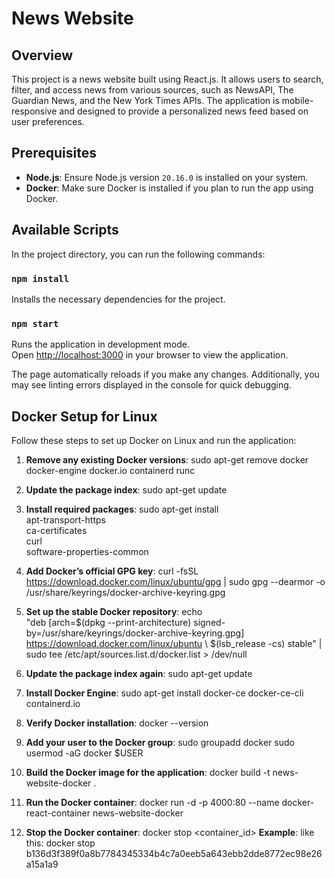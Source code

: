 # News Website

## Overview

This project is a news website built using React.js. It allows users to search, filter, and access news from various sources, such as NewsAPI, The Guardian News, and the New York Times APIs. The application is mobile-responsive and designed to provide a personalized news feed based on user preferences.

## Prerequisites

- **Node.js**: Ensure Node.js version `20.16.0` is installed on your system.
- **Docker**: Make sure Docker is installed if you plan to run the app using Docker.

## Available Scripts

In the project directory, you can run the following commands:

### `npm install`

Installs the necessary dependencies for the project.

### `npm start`

Runs the application in development mode.  
Open [http://localhost:3000](http://localhost:3000) in your browser to view the application.

The page automatically reloads if you make any changes. Additionally, you may see linting errors displayed in the console for quick debugging.


## Docker Setup for Linux

Follow these steps to set up Docker on Linux and run the application:

1. **Remove any existing Docker versions**:
  sudo apt-get remove docker docker-engine docker.io containerd runc


2. **Update the package index**:
  sudo apt-get update


3. **Install required packages**:
  sudo apt-get install \
    apt-transport-https \
    ca-certificates \
    curl \
    software-properties-common


4. **Add Docker’s official GPG key**:
  curl -fsSL https://download.docker.com/linux/ubuntu/gpg | sudo gpg --dearmor -o /usr/share/keyrings/docker-archive-keyring.gpg


5. **Set up the stable Docker repository**:
  echo \
  "deb [arch=$(dpkg --print-architecture) signed-by=/usr/share/keyrings/docker-archive-keyring.gpg] https://download.docker.com/linux/ubuntu \ $(lsb_release -cs) stable" | sudo tee /etc/apt/sources.list.d/docker.list > /dev/null


6. **Update the package index again**:
  sudo apt-get update


7. **Install Docker Engine**:
  sudo apt-get install docker-ce docker-ce-cli containerd.io


8. **Verify Docker installation**:
  docker --version


9. **Add your user to the Docker group**:
  sudo groupadd docker
  sudo usermod -aG docker $USER


10. **Build the Docker image for the application**:
  docker build -t news-website-docker .


11. **Run the Docker container**:
  docker run -d -p 4000:80 --name docker-react-container news-website-docker


12. **Stop the Docker container**:
  docker stop <container_id> 
**Example**:
like this: docker stop b136d3f389f0a8b7784345334b4c7a0eeb5a643ebb2dde8772ec98e26a15a1a9





















